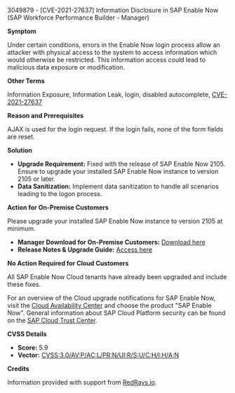 3049879 - [CVE-2021-27637] Information Disclosure in SAP Enable Now (SAP Workforce Performance Builder - Manager)

**Symptom**

Under certain conditions, errors in the Enable Now login process allow an attacker with physical access to the system to access information which would otherwise be restricted. This information access could lead to malicious data exposure or modification.

**Other Terms**

Information Exposure, Information Leak, login, disabled autocomplete, [CVE-2021-27637](https://cve.mitre.org/cgi-bin/cvename.cgi?name=CVE-2021-27637)

**Reason and Prerequisites**

AJAX is used for the login request. If the login fails, none of the form fields are reset.

**Solution**

- **Upgrade Requirement:** Fixed with the release of SAP Enable Now 2105. Ensure to upgrade your installed SAP Enable Now instance to version 2105 or later.
- **Data Sanitization:** Implement data sanitization to handle all scenarios leading to the logon process.

**Action for On-Premise Customers**

Please upgrade your installed SAP Enable Now instance to version 2105 at minimum.

- **Manager Download for On-Premise Customers:** [Download here](https://notesdownloads.sap.com/note/0040000000819172021)
- **Release Notes & Upgrade Guide:** [Access here](https://me.sap.com/help/sap-enable-now)

**No Action Required for Cloud Customers**

All SAP Enable Now Cloud tenants have already been upgraded and include these fixes.

For an overview of the Cloud upgrade notifications for SAP Enable Now, visit the [Cloud Availability Center](https://me.sap.com/#/cacv2/) and choose the product "SAP Enable Now". General information about SAP Cloud Platform security can be found on the [SAP Cloud Trust Center](https://www.sap.com/germany/about/cloud-trust-center/secure-cloud-storage.html).

**CVSS Details**

- **Score:** 5.9
- **Vector:** [CVSS:3.0/AV:P/AC:L/PR:N/UI:R/S:U/C:H/I:H/A:N](https://www.first.org/cvss/calculator/3.0#CVSS:3.0/AV:P/AC:L/PR:N/UI:R/S:U/C:H/I:H/A:N)

**Credits**

Information provided with support from [RedRays.io](https://redrays.io).